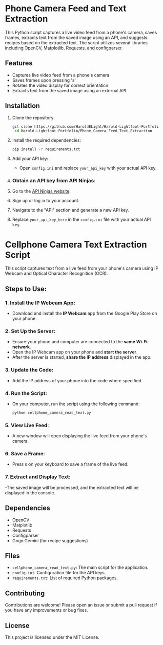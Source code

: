 # Phone Camera Feed and Text Extraction

This Python script captures a live video feed from a phone's camera, saves frames, extracts text from the saved image using an API, and suggests recipes based on the extracted text. The script utilizes several libraries including OpenCV, Matplotlib, Requests, and configparser.

## Features

- Captures live video feed from a phone's camera
- Saves frames upon pressing 's'
- Rotates the video display for correct orientation
- Extracts text from the saved image using an external API

## Installation

1. Clone the repository:

   ```sh
   git clone https://github.com/HaroldELight/Harold-Lightfoot-Portfolio.git
    cd Harold-Lightfoot-Portfolio/Phone_Camera_Feed_Text_Extraction
   ```

2. Install the required dependencies:

   ```sh
   pip install -r requirements.txt
   ```

3. Add your API key:
    - Open `config.ini` and replace `your_api_key` with your actual API key.

4. ### Obtain an API key from API Ninjas:

1. Go to the [API Ninjas website](https://api-ninjas.com/).
2. Sign up or log in to your account.
3. Navigate to the "API" section and generate a new API key.
4. Replace `your_api_key_here` in the `config.ini` file with your actual API key.


# Cellphone Camera Text Extraction Script

This script captures text from a live feed from your phone's camera using IP Webcam and Optical Character Recognition (OCR).

## Steps to Use:

### 1. Install the IP Webcam App:
- Download and install the **IP Webcam** app from the Google Play Store on your phone.

### 2. Set Up the Server:
- Ensure your phone and computer are connected to the **same Wi-Fi network**.
- Open the IP Webcam app on your phone and **start the server**.
- After the server is started, **share the IP address** displayed in the app.

### 3. Update the Code:
- Add the IP address of your phone into the code where specified.

### 4. Run the Script:
- On your computer, run the script using the following command:

  ```sh
  python cellphone_camera_read_text.py

### 5. View Live Feed:
- A new window will open displaying the live feed from your phone's camera.

### 6. Save a Frame:
- Press s on your keyboard to save a frame of the live feed.

### 7. Extract and Display Text:
-The saved image will be processed, and the extracted text will be displayed in the console.

## Dependencies

- OpenCV
- Matplotlib
- Requests
- Configparser
- Gogo Gemini (for recipe suggestions)

## Files

- `cellphone_camera_read_text.py`: The main script for the application.
- `config.ini`: Configuration file for the API keys.
- `requirements.txt`: List of required Python packages.

## Contributing

Contributions are welcome! Please open an issue or submit a pull request if you have any improvements or bug fixes.

## License

This project is licensed under the MIT License.
